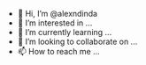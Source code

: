 - 👋 Hi, I’m @alexndinda
- 👀 I’m interested in ...
- 🌱 I’m currently learning ...
- 💞️ I’m looking to collaborate on ...
- 📫 How to reach me ...

<!---
alexndinda/alexndinda is a ✨ special ✨ repository because its `README.md` (this file) appears on your GitHub profile.
You can click the Preview link to take a look at your changes.
--->
